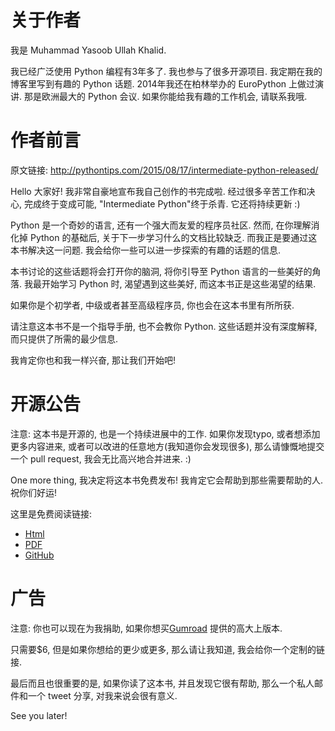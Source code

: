# 关于作者

我是 Muhammad Yasoob Ullah Khalid. 

我已经广泛使用 Python 编程有3年多了. 我也参与了很多开源项目. 
我定期在我的博客里写到有趣的 Python 话题. 2014年我还在柏林举办的 EuroPython 上做过演讲. 那是欧洲最大的 Python 会议. 如果你能给我有趣的工作机会, 请联系我哦.

# 作者前言
> 
原文链接: http://pythontips.com/2015/08/17/intermediate-python-released/

Hello 大家好! 我非常自豪地宣布我自己创作的书完成啦. 
经过很多辛苦工作和决心, 完成终于变成可能, "Intermediate Python"终于杀青. 
它还将持续更新 :)

Python 是一个奇妙的语言, 还有一个强大而友爱的程序员社区.
然而, 在你理解消化掉 Python 的基础后, 关于下一步学习什么的文档比较缺乏. 而我正是要通过这本书解决这一问题.
我会给你一些可以进一步探索的有趣的话题的信息.

本书讨论的这些话题将会打开你的脑洞, 将你引导至 Python 语言的一些美好的角落. 我最开始学习 Python 时, 渴望遇到这些美好, 而这本书正是这些渴望的结果.

如果你是个初学者, 中级或者甚至高级程序员, 你也会在这本书里有所所获.

请注意这本书不是一个指导手册, 也不会教你 Python. 这些话题并没有深度解释, 而只提供了所需的最少信息.

我肯定你也和我一样兴奋, 那让我们开始吧!

# 开源公告
注意: 这本书是开源的, 也是一个持续进展中的工作. 如果你发现typo, 或者想添加更多内容进来, 或者可以改进的任意地方(我知道你会发现很多),  那么请慷慨地提交一个 pull request, 我会无比高兴地合并进来. :)

One more thing, 我决定将这本书免费发布!   我肯定它会帮助到那些需要帮助的人. 祝你们好运!

这里是免费阅读链接:
- [Html](http://book.pythontips.com/) 
- [PDF](http://readthedocs.org/projects/intermediatepythongithubio/downloads/pdf/latest/)
- [GitHub](https://github.com/IntermediatePython/intermediatePython)

# 广告
注意: 你也可以现在为我捐助, 如果你想买[Gumroad](https://gumroad.com/l/intermediate_python) 提供的高大上版本.

只需要$6, 但是如果你想给的更少或更多, 那么请让我知道, 我会给你一个定制的链接.

最后而且也很重要的是, 如果你读了这本书, 并且发现它很有帮助, 那么一个私人邮件和一个 tweet 分享, 对我来说会很有意义.

See you later!